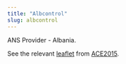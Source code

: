```yaml
---
title: "Albcontrol"
slug: albcontrol
---
```


ANS Provider - Albania.

See the relevant [leaflet][leaf] from [ACE2015].


[leaf]: ../Albcontrol_Albania_ACE_2015.pdf "ACE 2015 Benchmarking Report Factsheet: Albcontrol"

[ACE2015]: http://www.eurocontrol.int/publications/atm-cost-effectiveness-ace-2015-benchmarking-report-2016-2020-outlook "ACE 2015 Benchmarking Report"
